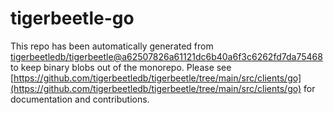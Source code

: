 # tigerbeetle-go
This repo has been automatically generated from [tigerbeetledb/tigerbeetle@a62507826a61121dc6b40a6f3c6262fd7da75468](https://github.com/tigerbeetledb/tigerbeetle/commit/a62507826a61121dc6b40a6f3c6262fd7da75468) to keep binary blobs out of the monorepo. Please see [https://github.com/tigerbeetledb/tigerbeetle/tree/main/src/clients/go](https://github.com/tigerbeetledb/tigerbeetle/tree/main/src/clients/go) for documentation and contributions.
